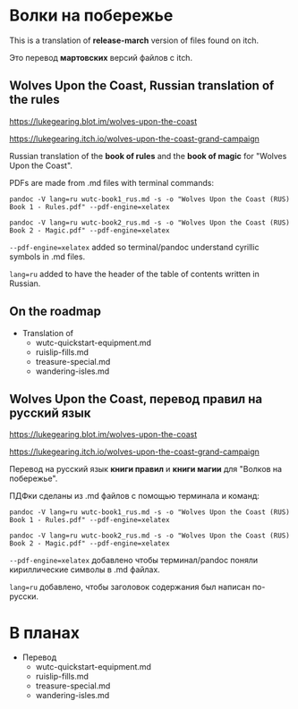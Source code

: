 # Волки на побережье

This is a translation of **release-march** version of files found on itch.

Это перевод **мартовских** версий файлов с itch.

## Wolves Upon the Coast, Russian translation of the rules

https://lukegearing.blot.im/wolves-upon-the-coast

https://lukegearing.itch.io/wolves-upon-the-coast-grand-campaign

Russian translation of the **book of rules** and the **book of magic** for "Wolves Upon the Coast".

PDFs are made from .md files with terminal commands:

`pandoc -V lang=ru wutc-book1_rus.md -s -o "Wolves Upon the Coast (RUS) Book 1 - Rules.pdf" --pdf-engine=xelatex`

`pandoc -V lang=ru wutc-book2_rus.md -s -o "Wolves Upon the Coast (RUS) Book 2 - Magic.pdf" --pdf-engine=xelatex`

`--pdf-engine=xelatex` added so terminal/pandoc understand cyrillic symbols in .md files. 

`lang=ru` added to have the header of the table of contents written in Russian.

## On the roadmap

- Translation of
  - wutc-quickstart-equipment.md
  - ruislip-fills.md
  - treasure-special.md
  - wandering-isles.md

## Wolves Upon the Coast, перевод правил на русский язык

https://lukegearing.blot.im/wolves-upon-the-coast

https://lukegearing.itch.io/wolves-upon-the-coast-grand-campaign

Перевод на русский язык **книги правил** и **книги магии** для "Волков на побережье".

ПДФки сделаны из .md файлов с помощью терминала и команд:

`pandoc -V lang=ru wutc-book1_rus.md -s -o "Wolves Upon the Coast (RUS) Book 1 - Rules.pdf" --pdf-engine=xelatex`

`pandoc -V lang=ru wutc-book2_rus.md -s -o "Wolves Upon the Coast (RUS) Book 2 - Magic.pdf" --pdf-engine=xelatex`

`--pdf-engine=xelatex` добавлено чтобы терминал/pandoc поняли кириллические символы в .md файлах. 

`lang=ru` добавлено, чтобы заголовок содержания был написан по-русски.

# В планах


- Перевод
  - wutc-quickstart-equipment.md
  - ruislip-fills.md
  - treasure-special.md
  - wandering-isles.md
